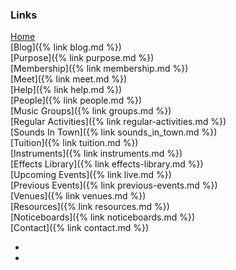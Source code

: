### Links

[Home](/)<br/>
[Blog]({% link blog.md %})<br/>
[Purpose]({% link purpose.md %})<br/>
[Membership]({% link membership.md %})<br/>
[Meet]({% link meet.md %})<br/>
[Help]({% link help.md %})<br/>
[People]({% link people.md %})<br/>
[Music Groups]({% link groups.md %})<br/>
[Regular Activities]({% link regular-activities.md %})<br/>
[Sounds In Town]({% link sounds_in_town.md %})<br/>
[Tuition]({% link tuition.md %})<br/>
[Instruments]({% link instruments.md %})<br/>
[Effects Library]({% link effects-library.md %})<br/>
[Upcoming Events]({% link live.md %})<br/>
[Previous Events]({% link previous-events.md %})<br/>
[Venues]({% link venues.md %})<br/>
[Resources]({% link resources.md %})<br/>
[Noticeboards]({% link noticeboards.md %})<br/>
[Contact]({% link contact.md %})<br/>


<div class="icons">
    <ul>
        <!-- <li><a href="https://twitter.com/bingleymusic" title="Find us on "><i class="fa-brands fa-x-twitter"></i></a></li> -->
        <li><a href="https://facebook.com/bingleymusictown" title="Find us on Facebook"><i class="fa-brands fa-facebook"></i></a></li>
        <li><a href="https://instagram.com/bingleymusictown" title="Find us on Instagram"><i class="fa-brands fa-instagram"></i></a></li>
    </ul>
</div>
 
